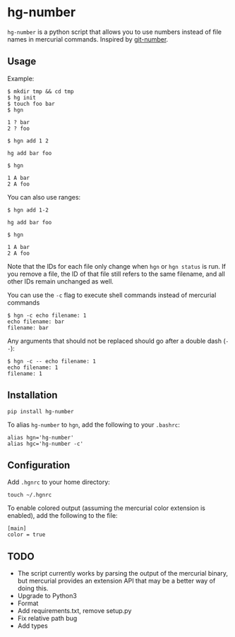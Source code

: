 hg-number
=========

`hg-number` is a python script that allows you to use numbers instead of file names in mercurial commands. Inspired by [git-number](https://github.com/holygeek/git-number).

Usage
-----

Example:

```
$ mkdir tmp && cd tmp
$ hg init
$ touch foo bar
$ hgn

1 ? bar
2 ? foo

$ hgn add 1 2

hg add bar foo

$ hgn

1 A bar
2 A foo
```

You can also use ranges:

```
$ hgn add 1-2

hg add bar foo

$ hgn

1 A bar
2 A foo

```

Note that the IDs for each file only change when `hgn` or `hgn status` is run. If you remove a file, the ID of that file still refers to the same filename, and all other IDs remain unchanged as well.

You can use the `-c` flag to execute shell commands instead of mercurial commands

```
$ hgn -c echo filename: 1
echo filename: bar
filename: bar
```

Any arguments that should not be replaced should go after a double dash (`--`):

```
$ hgn -c -- echo filename: 1
echo filename: 1
filename: 1
```

Installation
------------

```
pip install hg-number
```

To alias `hg-number` to `hgn`, add the following to your `.bashrc`:

```
alias hgn='hg-number'
alias hgc='hg-number -c'
```

Configuration
-------------

Add `.hgnrc` to your home directory:

```
touch ~/.hgnrc
```

To enable colored output (assuming the mercurial color extension is enabled), add the following to the file:

```
[main]
color = true
```

TODO
----

- The script currently works by parsing the output of the mercurial binary, but mercurial provides an extension API that may be a better way of doing this.
- Upgrade to Python3
- Format
- Add requirements.txt, remove setup.py
- Fix relative path bug
- Add types
